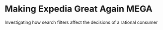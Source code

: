 # Making Expedia Great Again MEGA
Investigating how search filters affect the decisions of a rational consumer
